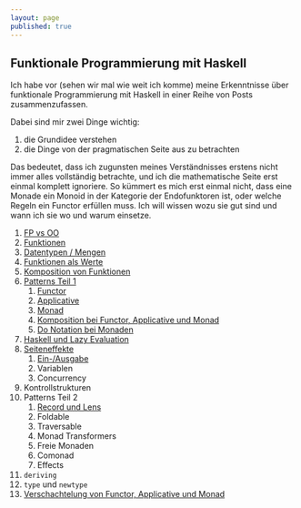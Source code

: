 ```yaml
---
layout: page
published: true
---
```

## Funktionale Programmierung mit Haskell

Ich habe vor (sehen wir mal wie weit ich komme) meine Erkenntnisse über funktionale Programmierung mit Haskell in einer Reihe von Posts zusammenzufassen. 

Dabei sind mir zwei Dinge wichtig:

1. die Grundidee verstehen
1. die Dinge von der pragmatischen Seite aus zu betrachten
  
Das bedeutet, dass ich zugunsten meines Verständnisses erstens nicht immer alles vollständig betrachte, und ich die mathematische Seite erst einmal komplett ignoriere. So kümmert es mich erst einmal nicht, dass eine Monade ein Monoid in der Kategorie der Endofunktoren ist, oder welche Regeln ein Functor erfüllen muss. Ich will wissen wozu sie gut sind und wann ich sie wo und warum einsetze.

1. [FP vs OO](/haskell/fp-vs-oo)
1. [Funktionen](/haskell/Funktionen)
1. [Datentypen / Mengen](/haskell/Datentypen)
1. [Funktionen als Werte](/haskell/Funktionen-als-Werte)
1. [Komposition von Funktionen](/haskell/Komposition-Funktionen)
1. [Patterns Teil 1](/haskell/Patterns)
    1. [Functor](/haskell/Patterns-Functor)
    1. [Applicative](/haskell/Patterns-Applicative)
    1. [Monad](/haskell/Patterns-Monad)
    1. [Komposition bei Functor, Applicative und Monad](/haskell/Komposition-Patterns)
    1. [Do Notation bei Monaden](/haskell/Patterns-Do)
1. [Haskell und Lazy Evaluation](/haskell/Lazy)
1. [Seiteneffekte](/haskell/Seiteneffekte)
    1. [Ein-/Ausgabe](/haskell/Seiteneffekte-IO)
    1. Variablen
    1. Concurrency
1. Kontrollstrukturen
1. Patterns Teil 2
    1. [Record und Lens](/haskell/Records-Lenses)
    1. Foldable
    1. Traversable
    1. Monad Transformers
    1. Freie Monaden
    1. Comonad
    1. Effects
1. `deriving`
1. `type` und `newtype`
1. [Verschachtelung von Functor, Applicative und Monad](/haskell/Nesting-Patterns)

